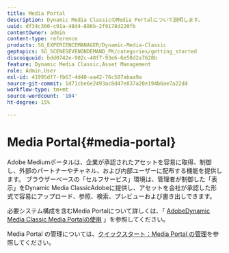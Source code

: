 ```yaml
---
title: Media Portal
description: Dynamic Media ClassicのMedia Portalについて説明します。
uuid: df34c360-c91a-48d4-886b-2f9178d220fb
contentOwner: admin
content-type: reference
products: SG_EXPERIENCEMANAGER/Dynamic-Media-Classic
geptopics: SG_SCENESEVENONDEMAND_PK/categories/getting_started
discoiquuid: bdd0742e-902c-48f7-93e6-6e50d2a7628b
feature: Dynamic Media Classic,Asset Management
role: Admin,User
exl-id: 41995df7-fb67-4d40-aa42-76c507abaa9a
source-git-commit: 1d71cbe6e2493ac8d47e837a20e194b6ae7a22d4
workflow-type: tm+mt
source-wordcount: '104'
ht-degree: 15%

---
```


# Media Portal{#media-portal}

Adobe Mediumポータルは、企業が承認されたアセットを容易に取得、制御し、外部のパートナーやチャネル、および内部ユーザーに配布する機能を提供します。 ブラウザーベースの「セルフサービス」環境は、管理者が制御した「表示」をDynamic Media ClassicAdobeに提供し、アセットを会社が承認した形式で容易にアップロード、参照、検索、プレビューおよび書き出しできます。

必要システム構成を含むMedia Portalについて詳しくは、「 [AdobeDynamic Media Classic Media Portalの使用](https://help.adobe.com/en_US/scene7/mediaportal/) <!-- (https://help.adobe.com/en_US/scene7/mediaportal/index.html) --> 」を参照してください。

Media Portal の管理については、[クイックスタート：Media Portal の管理](quick-start-media-portal-administration.md#quick_start_media_portal_administration)を参照してください。
